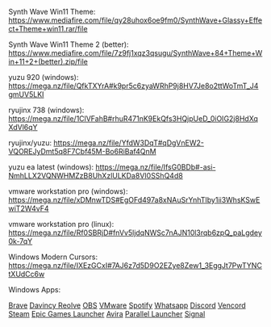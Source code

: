 Synth Wave Win11 Theme: https://www.mediafire.com/file/qy28uhox6oe9fm0/SynthWave+Glassy+Effect+Theme+win11.rar/file

Synth Wave Win11 Theme 2 (better): https://www.mediafire.com/file/7z9fj1xqz3qsugu/SynthWave+84+Theme+Win+11+2+(better).zip/file

yuzu 920 (windows): https://mega.nz/file/QfkTXYrA#k9pr5c6zyaWRhP9j8HV7Je8o2ttWoTmT_J4gmUV5LKI

ryujinx 738 (windows): https://mega.nz/file/1ClVFahB#rhuR471nK9EkQfs3HQjpUeD_0iOIG2j8HdXqXdVl6qY

ryujinx/yuzu: https://mega.nz/file/YfdW3DqT#qDgVnEW2-VQOREJyDmt5q8F7Cbf45M-Bo6RiBaf4QnM

yuzu ea latest (windows): https://mega.nz/file/IfsG0BDb#-asi-NmhLLX2VQNWHMZzB8UhXzlULKDa8VI0SShQ4d8

vmware workstation pro (windows): https://mega.nz/file/xDMnwTDS#EgOFd497a8xNAuSrYnhTIby1ii3WhsKSwEwiT2W4vF4

vmware workstation pro (linux): https://mega.nz/file/Rf0SBRjD#fnVv5ljdqNWSc7nAJN10l3rqb6zpQ_paLgdey0k-7qY

Windows Modern Cursors: https://mega.nz/file/IXEzGCxI#7AJ6z7d5D9O2EZye8Zew1_3EggJt7PwTYNCtXUdCc6w

Windows Apps:

[Brave](https://brave.com/de/download/)
[Davincy Reolve](https://www.blackmagicdesign.com/de/products/davinciresolve/)
[OBS](https://obsproject.com/download)
[VMware](https://support.broadcom.com/group/ecx/productdownloads?subfamily=VMware+Workstation+Pro)
[Spotify](https://www.spotify.com/de/download/windows/)
[Whatsapp](https://www.whatsapp.com/download)
[Discord](https://discord.com/)
[Vencord](https://vencord.dev/download/)
[Steam](https://store.steampowered.com/about/)
[Epic Games Launcher](https://store.epicgames.com/de/download)
[Avira](https://www.avira.com/de)
[Parallel Launcher](https://parallel-launcher.ca/)
[Signal](https://signal.org/de/download/)
[]()
[]()
[]()
[]()
[]()
[]()
[]()
[]()
[]()
[]()
[]()
[]()
[]()
[]()
[]()
